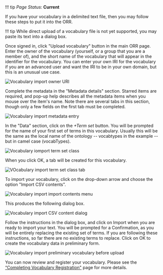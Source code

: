!!! tip
    _Page Status_: **Current**

If you have your vocabulary in a delimited text file, then you may follow these steps to put it into the ORR. 

!!! tip
    While direct upload of a vocabulary file is not yet supported, you may paste its text into a dialog box.

Once signed in, click "Upload vocabulary" button in the main ORR page. 
Enter the owner of the vocabulary (yourself, or a group that you are a member of), 
and the short name of the vocabulary that will appear in the identifier for the vocabulary. 
You can enter your own IRI for the vocabulary if you are an advanced user and want the IRI to be in your own domain, 
but this is an unusual use case.

![Vocabulary import owner URI](img/cor/cor-vocabulary-import-owner-uri-20170108.png)

Complete the metadata in the "Metadata details" section. 
Starred items are required, and pop-up help describes all the metadata items when you mouse over the item's name. 
Note there are several tabs in this section, though only a few fields on the first tab must be completed.

![Vocabulary import metadata entry](img/cor/cor-vocabulary-import-metadata-entry-20170108.png)

In the "Data" section, click on the *+Term set* button. 
You will be prompted for the name of your first set of terms in this vocabulary. 
Usually this will be the same as the local name of the ontology -- vocabtypes in the example -- but in camel case (vocabTypes). 

![Vocabulary iomport term set class](img/cor/cor-vocabulary-import-term-set-class-20170108.png)

When you click OK, a tab will be created for this vocabulary. 

![VOcabulary import term set class tab](img/cor/cor-vocabulary-import-term-set-class-tab-20170108.png)

To import your vocabulary, click on the drop-down arrow and choose the option "Import CSV contents". 

![Vocabulary import import contents menu](img/cor/cor-vocabulary-import-import-contents-menu-20170108.png)

This produces the following dialog box.

![Vocabulary import CSV content dialog](img/cor/cor-vocabulary-import-csv-content-dialog-20170108.png) 

Follow the instructions in the dialog box, and click on Import when you are ready to import your text. 
You will be prompted for a Confirmation, as you will be entirely replacing the existing set of terms. 
If you are following these instructions, so far there are no existing terms to replace. 
Click on OK to create the vocabulary data in preliminary form.

![Vocabulary import preliminary vocabulary before upload](img/cor/cor-vocabulary-import-preliminary-vocabulary-before-upload-20170108.png)

You can now review and register your vocabulary. 
Please see the [“Completing Vocabulary Registration"](http://mmisw.org/orrdoc/vocab/register.md) page for more details.
